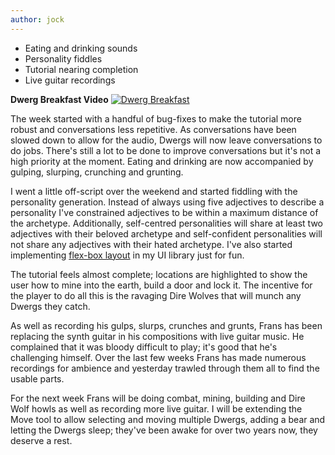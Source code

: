 ```yaml
---
author: jock
---
```

* Eating and drinking sounds
* Personality fiddles
* Tutorial nearing completion
* Live guitar recordings

**Dwerg Breakfast Video**
[![Dwerg Breakfast](http://img.youtube.com/vi/HGlMyGcM0K4/0.jpg)](https://www.youtube.com/watch?v=HGlMyGcM0K4)

The week started with a handful of bug-fixes to make the tutorial more robust and conversations less repetitive. As conversations have been slowed down to allow for the audio, Dwergs will now leave conversations to do jobs. There's still a lot to be done to improve conversations but it's not a high priority at the moment. Eating and drinking are now accompanied by gulping, slurping, crunching and grunting.

I went a little off-script over the weekend and started fiddling with the personality generation. Instead of always using five adjectives to describe a personality I've constrained adjectives to be within a maximum distance of the archetype. Additionally, self-centred personalities will share at least two adjectives with their beloved archetype and self-confident personalities will not share any adjectives with their hated archetype. I've also started implementing [flex-box layout](https://flexboxfroggy.com/) in my UI library just for fun.

The tutorial feels almost complete; locations are highlighted to show the user how to mine into the earth, build a door and lock it. The incentive for the player to do all this is the ravaging Dire Wolves that will munch any Dwergs they catch.

As well as recording his gulps, slurps, crunches and grunts, Frans has been replacing the synth guitar in his compositions with live guitar music. He complained that it was bloody difficult to play; it's good that he's challenging himself. Over the last few weeks Frans has made numerous recordings for ambience and yesterday trawled through them all to find the usable parts.

For the next week Frans will be doing combat, mining, building and Dire Wolf howls as well as recording more live guitar. I will be extending the Move tool to allow selecting and moving multiple Dwergs, adding a bear and letting the Dwergs sleep; they've been awake for over two years now, they deserve a rest.
